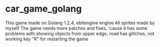 # car_game_golang
This game made on Golang 1.2.4, ebitengine engine
All sprites made by myself
The game needs more patches and fixes, 'cause it has some problems with showing objects from upper edge, road has glitches, not working key "R" for restarting the game
